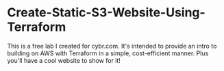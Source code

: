 # Create-Static-S3-Website-Using-Terraform
This is a free lab I created for cybr.com. It's intended to provide an intro to building on AWS with Terraform in a simple, cost-efficient manner. Plus you'll have a cool website to show for it!
